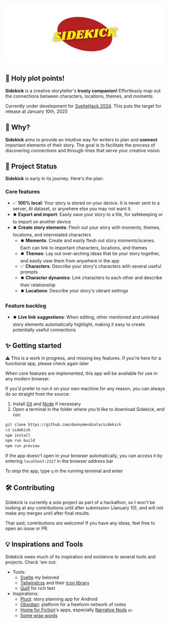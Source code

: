 ![img](static/logo-header.png)

## 🦸 Holy plot points!

**Sidekick** is a creative storyteller's **trusty companion!** Effortlessly map out the connections between characters, locations, themes, and moments.

Currently under development for [SvelteHack 2024](https://hack.sveltesociety.dev/2024). This puts the target for release at January 10th, 2025

## 🤔 Why?

**Sidekick** aims to provide an intuitive way for writers to plan and **connect** important elements of their story. The goal is to facilitate the process of discovering connections and through-lines that serve your creative vision.

## 🌱 Project Status

**Sidekick** is early in its journey. Here's the plan:

### **Core features**

- ✅ **100% local**: Your story is stored on your device. It is never sent to a server, AI dataset, or anywhere else you may not want it.
- ⏹️ **Export and import**: Easily save your story to a file, for safekeeping or to import on another device
- ⏹️ **Create story elements**: Flesh out your story with moments, themes, locations, and interrelated characters
    - ⏹️ **Moments**: Create and easily flesh out story moments/scenes. Each can link to important characters, locations, and themes
    - ⏹️ **Themes**: Lay out over-arching ideas that tie your story together, and easily view them from anywhere in the app
    - ✅ **Characters**: Describe your story's characters with several useful prompts
    - ⏹️ **Character dynamics**: Link characters to each other and describe their relationship
    - ⏹️ **Locations**: Describe your story's vibrant settings

### **Feature backlog**

- ⏹️ **Live link suggestions**: When editing, other mentioned and unlinked story elements automatically highlight, making it easy to create potentially useful connections

## ✨ Getting started

⚠️ This is a work in progress, and missing key features. If you're here for a functional app, please check again later

When core features are implemented, this app will be available for use in any modern browser. 

If you'd prefer to run it on your own machine for any reason, you can always do so straight from the source:

1. Install [Git](https://git-scm.com/downloads) and [Node](https://nodejs.org/en) if necessary
2. Open a terminal in the folder where you'd like to download Sidekick, and run:

```bash
git clone https://github.com/dannymendiola/sidekick
cd sidekick
npm install
npm run build
npm run preview
```

If the app doesn't open in your browser automatically, you can access it by entering `localhost:2127` in the browser address bar

To stop the app, type `q` in the running terminal and enter

## 🛠️ Contributing

Sidekick is currently a solo project as part of a hackathon, so I won't be looking at any contributions until after submission (January 10), and will not make any merges until after final results.

That said, contributions are welcome! If you have any ideas, feel free to open an issue or PR.

## 💡 Inspirations and Tools

Sidekick owes much of its inspiration and existence to several tools and projects. Check 'em out:

- Tools:
    - [Svelte](https://svelte.dev/) my beloved
    - [Tailwindcss](https://tailwindcss.com/) and their [icon library](https://heroicons.com/)
    - [Quill](https://quilljs.com/) for rich text
- Inspirations:
    - [Pluot](https://pluot.app/): story planning app for Android
    - [Obsidian](https://obsidian.md/): platform for a freeform network of notes
    - [Home for Fiction](https://homeforfiction.com)'s apps, especially [Narrative Nods](https://homeforfiction.com/apps/#nnods) 💵
    - [Some wise words](https://youtu.be/85LUuF6ZXaU)